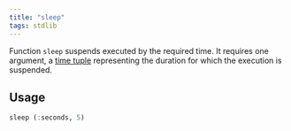 ```yaml
---
title: "sleep"
tags: stdlib
---
```


Function `sleep` suspends executed by the required time. It requires one argument, a [time tuple](/features/stdlib/misc/timetuple.md) representing the duration for which the execution is suspended.

## Usage
```haskell
sleep (:seconds, 5)
```
